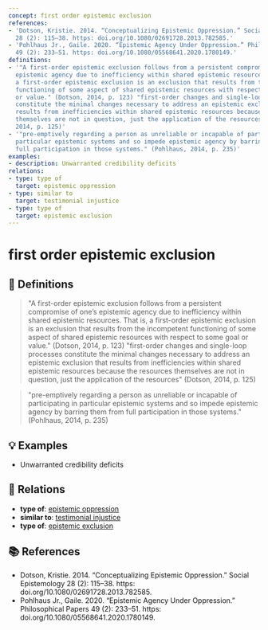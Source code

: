 ```yaml
---
concept: first order epistemic exclusion
references:
- 'Dotson, Kristie. 2014. “Conceptualizing Epistemic Oppression.” Social Epistemology
  28 (2): 115–38. https: doi.org/10.1080/02691728.2013.782585.'
- 'Pohlhaus Jr., Gaile. 2020. “Epistemic Agency Under Oppression.” Philosophical Papers
  49 (2): 233–51. https: doi.org/10.1080/05568641.2020.1780149.'
definitions:
- '"A first-order epistemic exclusion follows from a persistent compromise of one’s
  epistemic agency due to inefficiency within shared epistemic resources. That is,
  a first-order epistemic exclusion is an exclusion that results from the incompetent
  functioning of some aspect of shared epistemic resources with respect to some goal
  or value." (Dotson, 2014, p. 123) "first-order changes and single-loop processes
  constitute the minimal changes necessary to address an epistemic exclusion that
  results from inefficiencies within shared epistemic resources because the resources
  themselves are not in question, just the application of the resources" (Dotson,
  2014, p. 125)'
- '"pre-emptively regarding a person as unreliable or incapable of participating in
  particular epistemic systems and so impede epistemic agency by barring them from
  full participation in those systems." (Pohlhaus, 2014, p. 235)'
examples:
- description: Unwarranted credibility deficits
relations:
- type: type of
  target: epistemic oppression
- type: similar to
  target: testimonial injustice
- type: type of
  target: epistemic exclusion
---
```


# first order epistemic exclusion

## 📖 Definitions

> "A first-order epistemic exclusion follows from a persistent compromise of one’s epistemic agency due to inefficiency within shared epistemic resources. That is, a first-order epistemic exclusion is an exclusion that results from the incompetent functioning of some aspect of shared epistemic resources with respect to some goal or value." (Dotson, 2014, p. 123) "first-order changes and single-loop processes constitute the minimal changes necessary to address an epistemic exclusion that results from inefficiencies within shared epistemic resources because the resources themselves are not in question, just the application of the resources" (Dotson, 2014, p. 125)

> "pre-emptively regarding a person as unreliable or incapable of participating in particular epistemic systems and so impede epistemic agency by barring them from full participation in those systems." (Pohlhaus, 2014, p. 235)

## 💡 Examples

- Unwarranted credibility deficits

## 🔗 Relations

- **type of**: [epistemic oppression](./epistemic-oppression.md)
- **similar to**: [testimonial injustice](./testimonial-injustice.md)
- **type of**: [epistemic exclusion](./epistemic-exclusion.md)

## 📚 References

- Dotson, Kristie. 2014. “Conceptualizing Epistemic Oppression.” Social Epistemology 28 (2): 115–38. https: doi.org/10.1080/02691728.2013.782585.
- Pohlhaus Jr., Gaile. 2020. “Epistemic Agency Under Oppression.” Philosophical Papers 49 (2): 233–51. https: doi.org/10.1080/05568641.2020.1780149.
